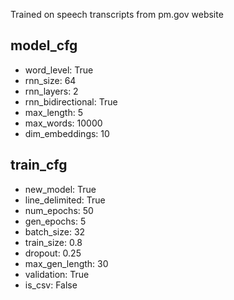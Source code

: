 Trained on speech transcripts from pm.gov website

## model_cfg

- word_level: True
- rnn_size: 64
- rnn_layers: 2
- rnn_bidirectional: True
- max_length: 5
- max_words: 10000
- dim_embeddings: 10

## train_cfg

- new_model: True
- line_delimited: True
- num_epochs: 50
- gen_epochs: 5
- batch_size: 32
- train_size: 0.8
- dropout: 0.25
- max_gen_length: 30
- validation: True
- is_csv: False
